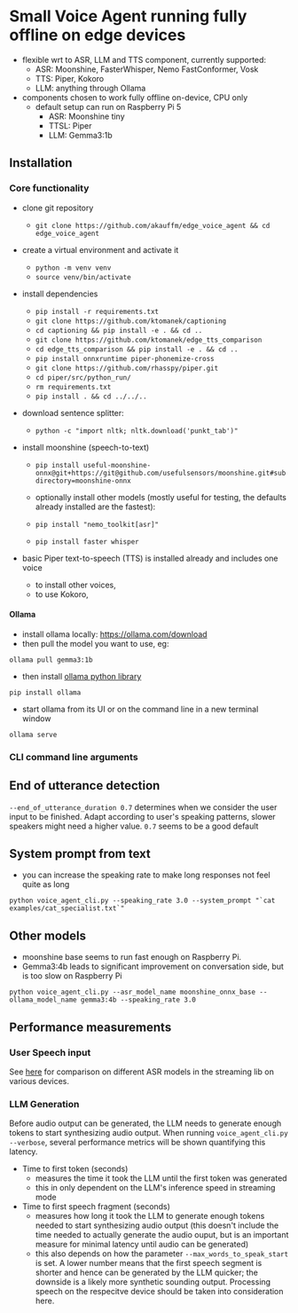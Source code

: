 # Small Voice Agent running fully offline on edge devices

* flexible wrt to ASR, LLM and TTS component, currently supported:
   * ASR: Moonshine, FasterWhisper, Nemo FastConformer, Vosk
   * TTS: Piper, Kokoro
   * LLM: anything through Ollama
* components chosen to work fully offline on-device, CPU only
   * default setup can run on Raspberry Pi 5
      * ASR: Moonshine tiny
      * TTSL: Piper
      * LLM: Gemma3:1b


## Installation

### Core functionality

* clone git repository
   * ```git clone https://github.com/akauffm/edge_voice_agent && cd edge_voice_agent```

* create a virtual environment and activate it
   * ```python -m venv venv```
   * ```source venv/bin/activate```

* install dependencies
   * ```pip install -r requirements.txt```
   * ```git clone https://github.com/ktomanek/captioning``` 
   * ```cd captioning && pip install -e . && cd ..```
   * ```git clone https://github.com/ktomanek/edge_tts_comparison```
   * ```cd edge_tts_comparison && pip install -e . && cd ..```
   * ```pip install onnxruntime piper-phonemize-cross```
   * ```git clone https://github.com/rhasspy/piper.git```
   * ```cd piper/src/python_run/```
   * ```rm requirements.txt```
   * ```pip install . && cd ../../..```

* download sentence splitter: 
   * ```python -c "import nltk; nltk.download('punkt_tab')"```

* install moonshine (speech-to-text)
   * ```pip install useful-moonshine-onnx@git+https://git@github.com/usefulsensors/moonshine.git#subdirectory=moonshine-onnx```

   * optionally install other models (mostly useful for testing, the defaults already installed are the fastest):

   * ```pip install "nemo_toolkit[asr]"```
   * ```pip install faster whisper```

* basic Piper text-to-speech (TTS) is installed already and includes one voice
   * to install other voices, 
   * to use Kokoro,


#### Ollama

* install ollama locally: https://ollama.com/download
* then pull the model you want to use, eg: 

```ollama pull gemma3:1b```

* then install [ollama python library](https://github.com/ollama/ollama-python) 

```pip install ollama```

* start ollama from its UI or on the command line in a new terminal window

```ollama serve```





### CLI command line arguments


## End of utterance detection

```--end_of_utterance_duration 0.7``` determines when we consider the user input to be finished. Adapt according to user's speaking patterns, slower speakers might need a higher value. ```0.7``` seems to be a good default

## System prompt from text

* you can increase the speaking rate to make long responses not feel quite as long

```python voice_agent_cli.py --speaking_rate 3.0 --system_prompt "`cat examples/cat_specialist.txt`" ```

## Other models

* moonshine base seems to run fast enough on Raspberry Pi.
* Gemma3:4b leads to significant improvement on conversation side, but is too slow on Raspberry Pi

```python voice_agent_cli.py --asr_model_name moonshine_onnx_base --ollama_model_name gemma3:4b --speaking_rate 3.0```


## Performance measurements

### User Speech input

See [here](https://github.com/ktomanek/captioning?tab=readme-ov-file#streaming-performance-comparison) for comparison on different ASR models in the streaming lib on various devices.

### LLM Generation

Before audio output can be generated, the LLM needs to generate enough tokens to start synthesizing audio output.
When running ```voice_agent_cli.py --verbose```, several performance metrics will be shown quantifying this latency.

  * Time to first token (seconds)
      * measures the time it took the LLM until the first token was generated
      * this in only dependent on the LLM's inference speed in streaming mode
  * Time to first speech fragment (seconds)
      * measures how long it took the LLM to generate enough tokens needed to start synthesizing audio output (this doesn't include the time needed to actually generate the audio ouput, but is an important measure for minimal latency until audio can be generated)
      * this also depends on how the parameter ```--max_words_to_speak_start``` is set. A lower number means that the first speech segment is shorter and hence can be generated by the LLM quicker; the downside is a likely more synthetic sounding output. Processing speech on the respecitve device should be taken into consideration here.